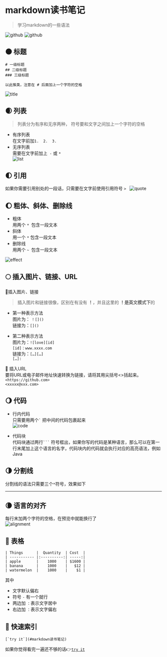 # markdown读书笔记
>学习markdown的一些语法

![github](https://img.shields.io/github/issues-pr/ruorong/markdown)
![github](https://img.shields.io/github/issues/ruorong/markdown)

## 🌑 标题
```
# 一级标题
## 二级标题
### 三级标题

以此推类，注意在 # 后面加上一个字符的空格
```
![title](https://github.com/ruorong/markdown/raw/master/image/title.jpg)

## 🌒 列表
>列表分为有序和无序两种， 符号要和文字之间加上一个字符的空格
- 有序列表  
在文字前加`1.  2.  3.`
- 无序列表  
需要在文字前加上` -` 或 `*`   
![list](https://github.com/ruorong/markdown/raw/master/image/list.jpg)


## 🌓 引用
如果你需要引用别处的一段话，只需要在文字前使用引用符号 `> `
![quote](https://github.com/ruorong/markdown/raw/master/image/quote.jpg)

## 🌔 粗体、斜体、删除线
- 粗体  
用两个 `* `包含一段文本
- 斜体  
用一个 `*` 包含一段文本
- 删除线  
用两个 `~ `包含一段文本

![effect](https://github.com/ruorong/markdown/raw/master/image/effect.jpg)

## 🌕 插入图片、链接、URL
🚩插入图片、链接  
>插入图片和链接很像，区别在有没有 **！**，并且这里的 **！**是**英文模式下**的  
- 第一种表示方法  
图片为： `！[]()`  
链接为：`[]()`


- 第二种表示方法  
图片为：`![love][id] `   
`[id]：www.xxxx.com  `  
链接为：`[…][…] `   
`[…]:`

🚩 插入URL  
要将URL或电子邮件地址快速转换为链接，请将其用尖括号<>括起来。  
`<https://github.com> `  
`<xxxxx@xxx.com>`
## 🌖 代码
 - 行内代码  
 只需要用两个``` ` ``` 把中间的代码包裹起来  
 ![code](https://github.com/ruorong/markdown/raw/master/image/code.jpg)

 - 代码块  
 代码块通过两行` ``` ` 符号框出，如果你写的代码是某种语言，那么可以在第一行末尾加上这个语言的名字，代码块内的代码就会执行对应的高亮语法，例如Java
 ## 🌗 分割线
 分割线的语法只需要三个` * `符号，效果如下
 ***
 ## 🌘 语言的对齐
 每行末加两个字符的空格，在预览中就能换行了  
  ![alignment](https://github.com/ruorong/markdown/raw/master/image/alignment.jpg)
## 🌝 表格
```
| Things      |  Quantity  | Cost  |
| ----------- |:----------:| -----:|
| apple       |    1000    | $1600 |
| banana      |    1000    |   $12 |
| watermelon  |    1000    |    $1 |
```
其中
- 文字默认偏右
- 符号 `-` 有一个就行
- 两边加  `：`表示文字居中
- 右边加  `：`表示文字偏右 
## 🌙 快速索引
```
[`try it`](#markdown读书笔记)  
```
如果你觉得看完一遍还不够的话👉[`try it`](#markdown读书笔记)  